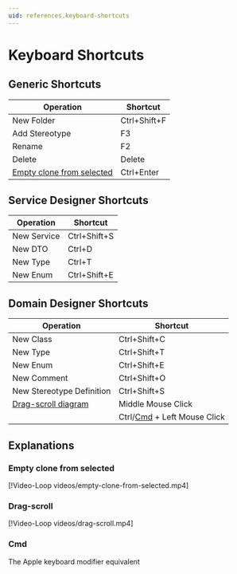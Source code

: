 ```yaml
---
uid: references.keyboard-shortcuts
---
```

# Keyboard Shortcuts

## Generic Shortcuts

| Operation                 | Shortcut     |
|---------------------------|--------------|
| New Folder                | Ctrl+Shift+F |
| Add Stereotype            | F3           |
| Rename                    | F2           |
| Delete                    | Delete       |
| [Empty clone from selected](#empty-clone-from-selected) | Ctrl+Enter   |

## Service Designer Shortcuts

| Operation   | Shortcut     |
|-------------|--------------|
| New Service | Ctrl+Shift+S |
| New DTO     | Ctrl+D       |
| New Type    | Ctrl+T       |
| New Enum    | Ctrl+Shift+E |

## Domain Designer Shortcuts

| Operation                           | Shortcut                            |
|-------------------------------------|-------------------------------------|
| New Class                           | Ctrl+Shift+C                        |
| New Type                            | Ctrl+Shift+T                        |
| New Enum                            | Ctrl+Shift+E                        |
| New Comment                         | Ctrl+Shift+O                        |
| New Stereotype Definition           | Ctrl+Shift+S                        |
| [Drag-scroll diagram](#drag-scroll) | Middle Mouse Click                  |
|                                     | Ctrl/[Cmd](#cmd) + Left Mouse Click |

## Explanations

### Empty clone from selected

[!Video-Loop videos/empty-clone-from-selected.mp4]

### Drag-scroll

[!Video-Loop videos/drag-scroll.mp4]

### Cmd

The Apple keyboard modifier equivalent
